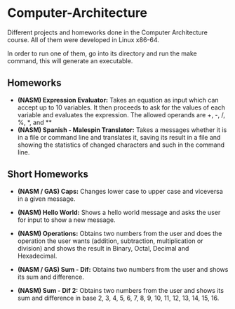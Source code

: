 # Computer-Architecture

Different projects and homeworks done in the Computer Architecture course.
All of them were developed in Linux x86-64. 

In order to run one of them, go into its directory and run the make command,
this will generate an executable.

## Homeworks
- **(NASM) Expression Evaluator:**
  Takes an equation as input which can accept up to 10 variables. It then proceeds to ask 
  for the values of each variable and evaluates the expression. The allowed operands are
  +, -, /, %, *, and **
- **(NASM) Spanish - Malespin Translator:**
  Takes a messages whether it is in a file or command line and translates it, saving its result
  in a file and showing the statistics of changed characters and such in the command line.
  
## Short Homeworks
- **(NASM / GAS) Caps:**
  Changes lower case to upper case and viceversa in a given message.
  
- **(NASM) Hello World:**
  Shows a hello world message and asks the user for input to show a new message.
  
- **(NASM) Operations:**
  Obtains two numbers from the user and does the operation the user wants (addition, subtraction,
  multiplication or division) and shows the result in Binary, Octal, Decimal and Hexadecimal.
  
- **(NASM / GAS) Sum - Dif:**
  Obtains two numbers from the user and shows its sum and difference.
  
- **(NASM) Sum - Dif 2:**
  Obtains two numbers from the user and shows its sum and difference in base
  2, 3, 4, 5, 6, 7, 8, 9, 10, 11, 12, 13, 14, 15, 16.
